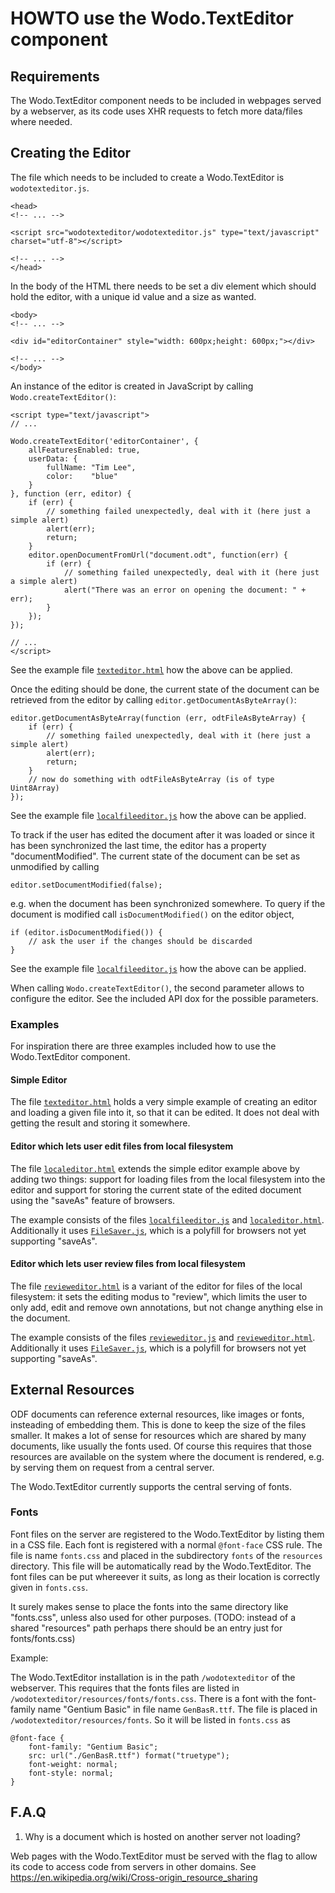# HOWTO use the Wodo.TextEditor component

## Requirements

The Wodo.TextEditor component needs to be included in webpages served by a webserver, as its code uses XHR requests to fetch more data/files where needed.

## Creating the Editor

The file which needs to be included to create a Wodo.TextEditor is `wodotexteditor.js`.

    <head>
    <!-- ... -->

    <script src="wodotexteditor/wodotexteditor.js" type="text/javascript" charset="utf-8"></script>

    <!-- ... -->
    </head>

In the body of the HTML there needs to be set a div element which should hold the editor, with a unique id value and a size as wanted.

    <body>
    <!-- ... -->

    <div id="editorContainer" style="width: 600px;height: 600px;"></div>

    <!-- ... -->
    </body>

An instance of the editor is created in JavaScript by calling `Wodo.createTextEditor()`:

    <script type="text/javascript">
    // ...

    Wodo.createTextEditor('editorContainer', {
        allFeaturesEnabled: true,
        userData: {
            fullName: "Tim Lee",
            color:    "blue"
        }
    }, function (err, editor) {
        if (err) {
            // something failed unexpectedly, deal with it (here just a simple alert)
            alert(err);
            return;
        }
        editor.openDocumentFromUrl("document.odt", function(err) {
            if (err) {
                // something failed unexpectedly, deal with it (here just a simple alert)
                alert("There was an error on opening the document: " + err);
            }
        });
    });

    // ...
    </script>

See the example file [`texteditor.html`](texteditor.html) how the above can be applied.

Once the editing should be done, the current state of the document can be retrieved from the editor by calling `editor.getDocumentAsByteArray()`:

    editor.getDocumentAsByteArray(function (err, odtFileAsByteArray) {
        if (err) {
            // something failed unexpectedly, deal with it (here just a simple alert)
            alert(err);
            return;
        }
        // now do something with odtFileAsByteArray (is of type Uint8Array)
    });

See the example file [`localfileeditor.js`](localfileeditor.js) how the above can be applied.

To track if the user has edited the document after it was loaded or since it has been synchronized the last time, the editor has a property "documentModified".
The current state of the document can be set as unmodified by calling

    editor.setDocumentModified(false);

e.g. when the document has been synchronized somewhere. To query if the document is modified call `isDocumentModified()` on the editor object,

    if (editor.isDocumentModified()) {
        // ask the user if the changes should be discarded
    }

See the example file [`localfileeditor.js`](localfileeditor.js) how the above can be applied.

When calling `Wodo.createTextEditor()`, the second parameter allows to configure the editor. See the included API dox for the possible parameters.


### Examples

For inspiration there are three examples included how to use the Wodo.TextEditor component.

#### Simple Editor

The file [`texteditor.html`](texteditor.html) holds a very simple example of creating an editor and loading a given file into it, so that it can be edited.
It does not deal with getting the result and storing it somewhere.

#### Editor which lets user edit files from local filesystem

The file [`localeditor.html`](localeditor.html) extends the simple editor example above by adding two things:
support for loading files from the local filesystem into the editor and support for storing the current state of the edited document using the "saveAs" feature of browsers.

The example consists of the files [`localfileeditor.js`](localfileeditor.js) and [`localeditor.html`](localeditor.html). Additionally it uses [`FileSaver.js`](FileSaver.js), which is a polyfill for browsers not yet supporting "saveAs".

#### Editor which lets user review files from local filesystem

The file [`revieweditor.html`](revieweditor.html) is a variant of the editor for files of the local filesystem:
it sets the editing modus to "review", which limits the user to only add, edit and remove own annotations, but not change anything else in the document.

The example consists of the files [`revieweditor.js`](revieweditor.js) and [`revieweditor.html`](revieweditor.html). Additionally it uses [`FileSaver.js`](FileSaver.js), which is a polyfill for browsers not yet supporting "saveAs".


## External Resources

ODF documents can reference external resources, like images or fonts, insteading of embedding them. This is done to keep the size of the files smaller.
It makes a lot of sense for resources which are shared by many documents, like usually the fonts used. Of course this requires that those resources are
available on the system where the document is rendered, e.g. by serving them on request from a central server.

The Wodo.TextEditor currently supports the central serving of fonts.

### Fonts

Font files on the server are registered to the Wodo.TextEditor by listing them in a CSS file. Each font is registered with a normal `@font-face` CSS rule.
The file is name `fonts.css` and placed in the subdirectory `fonts` of the `resources` directory.
This file will be automatically read by the Wodo.TextEditor. The font files can be put whereever it suits, as long as their location is correctly given in `fonts.css`.

It surely makes sense to place the fonts into the same directory like "fonts.css", unless also used for other purposes.
(TODO: instead of a shared "resources" path perhaps there should be an entry just for fonts/fonts.css)


Example:

The Wodo.TextEditor installation is in the path `/wodotexteditor` of the webserver. This requires that the fonts files are listed in
`/wodotexteditor/resources/fonts/fonts.css`.
There is a font with the font-family name "Gentium Basic" in file name `GenBasR.ttf`. The file is placed in `/wodotexteditor/resources/fonts`.
So it will be listed in `fonts.css` as

    @font-face {
        font-family: "Gentium Basic";
        src: url("./GenBasR.ttf") format("truetype");
        font-weight: normal;
        font-style: normal;
    }


## F.A.Q

1.  Why is a document which is hosted on another server not loading?

 Web pages with the Wodo.TextEditor must be served with the flag to allow its code to access code from servers in other domains. See https://en.wikipedia.org/wiki/Cross-origin_resource_sharing
